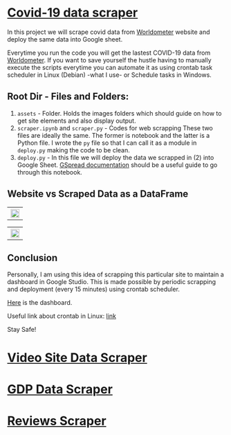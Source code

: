 # [Covid-19 data scraper](https://github.com/kipronokoech/Web-Scraper/tree/master/covid-19-data)
In this project we will scrape covid data from [Worldometer](https://www.worldometers.info/coronavirus/) website and deploy the same data into Google sheet.

Everytime you run the code you will get the lastest
COVID-19 data from [Worldometer](https://www.worldometers.info/coronavirus/).
If you want to save yourself the hustle having
to manually execute the scripts everytime
you can automate it as using crontab task scheduler in Linux (Debian) -what I use-
or Schedule tasks in Windows.

## Root Dir - Files and Folders:
1. `assets` - Folder. Holds the images folders which should guide
on how to get site elements and also display output.
2. `scraper.ipynb` and `scraper.py` - Codes for web
scrapping These two files are ideally the same. The former is notebook and 
the latter is a Python file. I wrote the `py`
file so that I can call it as a module in
`deploy.py` making the code to be clean.
3. `deploy.py` - In this file we will deploy
the data we scrapped in (2) into Google Sheet.
[GSpread documentation](https://gspread.readthedocs.io/en/latest/)
should be a useful guide to go through this notebook.

## Website vs Scraped Data as a DataFrame

<table style="width:100%">
  <tr>
    <th><img src="Worldometer (covid-19-data)/assets/images/worldometer.png" width=100% height=auto></th>
  </tr>
</table>
<table style="width:100%">
  <tr>
    <th><img src="Worldometer (covid-19-data)/assets/images/scraped.png" width=100% height=auto</th>
  </tr>
</table>

## Conclusion

Personally, I am using this idea of scrapping
this particular site to maintain a dashboard in
Google Studio. This is made possible by periodic
 scrapping and deployment (every 15 minutes) using crontab scheduler.
 
[Here](https://datastudio.google.com/open/1wZ1ismEZwcQCrUJq2NsPsqHrdx1EM0ak?usp=sharing) is the dashboard.

Useful link about crontab in Linux: [link](https://opensource.com/article/17/11/how-use-cron-linux)

Stay Safe!

# [Video Site Data Scraper](https://github.com/kipronokoech/Web-Scraper/tree/master/Internet-Archive (Videos))

# [GDP Data Scraper](https://github.com/kipronokoech/Web-Scraper/tree/master/Wikipedia(gdp-data)) 
# [Reviews Scraper](https://github.com/kipronokoech/Web-Scraper/tree/master/TrustPilot)

